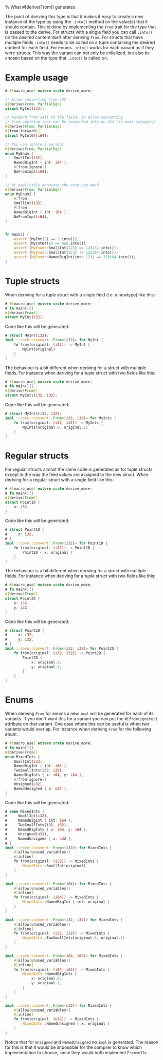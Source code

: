 % What #[derive(From)] generates

The point of deriving this type is that it makes it easy to create a new
instance of the type by using the `.into()` method on the value(s) that it
should contain.
This is done by implementing the `From` trait for the type that is passed to the
derive.
For structs with a single field you can call `.into()` on the desired content
itself after deriving `From`.
For structs that have multiple fields `.into()` needs to be called on a tuple
containing the desired content for each field.
For enums `.into()` works for each variant as if they were structs.
This way the variant can not only be initialized, but also be chosen based on
the type that `.into()` is called on.

# Example usage

```rust
# #[macro_use] extern crate derive_more;

// Allow converting from i32
#[derive(From, PartialEq)]
struct MyInt(i32);

// Forward from call to the field, so allow converting
// from anything that can be converted into an i64 (so most integers)
#[derive(From, PartialEq)]
#[from(forward)]
struct MyInt64(i64);

// You can ignore a variant
#[derive(From, PartialEq)]
enum MyEnum {
    SmallInt(i32),
    NamedBigInt { int: i64 },
    #[from(ignore)]
    NoFromImpl(i64),
}

// Or explicitly annotate the once you need
#[derive(From, PartialEq)]
enum MyEnum2 {
    #[from]
    SmallInt(i32),
    #[from]
    NamedBigInt { int: i64 },
    NoFromImpl(i64),
}


fn main() {
    assert!(MyInt(2) == 2.into());
    assert!(MyInt64(6) == 6u8.into());
    assert!(MyEnum::SmallInt(123) == 123i32.into());
    assert!(MyEnum::SmallInt(123) != 123i64.into());
    assert!(MyEnum::NamedBigInt{int: 123} == 123i64.into());
}
```

# Tuple structs

When deriving for a tuple struct with a single field (i.e. a newtype) like this:

```rust
# #[macro_use] extern crate derive_more;
# fn main(){}
#[derive(From)]
struct MyInt(i32);

```

Code like this will be generated:

```rust
# struct MyInt(i32);
impl ::core::convert::From<(i32)> for MyInt {
    fn from(original: (i32)) -> MyInt {
        MyInt(original)
    }
}
```

The behaviour is a bit different when deriving for a struct with multiple
fields. For instance when deriving for a tuple struct with two fields like this:

```rust
# #[macro_use] extern crate derive_more;
# fn main(){}
#[derive(From)]
struct MyInts(i32, i32);
```

Code like this will be generated:

```rust
# struct MyInts(i32, i32);
impl ::core::convert::From<(i32, i32)> for MyInts {
    fn from(original: (i32, i32)) -> MyInts {
        MyInts(original.0, original.1)
    }
}
```

# Regular structs

For regular structs almost the same code is generated as for tuple structs
except in the way the field values are assigned to the new struct.
When deriving for a regular struct with a single field like this:

```rust
# #[macro_use] extern crate derive_more;
# fn main(){}
#[derive(From)]
struct Point1D {
    x: i32,
}
```

Code like this will be generated:

```rust
# struct Point1D {
#     x: i32,
# }
impl ::core::convert::From<(i32)> for Point1D {
    fn from(original: (i32)) -> Point1D {
        Point1D { x: original }
    }
}
```

The behaviour is a bit different when deriving for a struct with multiple
fields. For instance when deriving for a tuple struct with two fields like this:

```rust
# #[macro_use] extern crate derive_more;
# fn main(){}
#[derive(From)]
struct Point2D {
    x: i32,
    y: i32,
}

```

Code like this will be generated:

```rust
# struct Point2D {
#     x: i32,
#     y: i32,
# }
impl ::core::convert::From<(i32, i32)> for Point2D {
    fn from(original: (i32, i32)) -> Point2D {
        Point2D {
            x: original.0,
            y: original.1,
        }
    }
}
```

# Enums

When deriving `From` for enums a new `impl` will be generated for each of its
variants.
If you don't want this for a variant you can put the `#[from(ignore)]` attribute
on that variant. One case where this can be useful is when two variants would
overlap.
For instance when deriving `From` for the following enum:

```rust
# #[macro_use] extern crate derive_more;
# fn main(){}
#[derive(From)]
enum MixedInts {
    SmallInt(i32),
    NamedBigInt { int: i64 },
    TwoSmallInts(i32, i32),
    NamedBigInts { x: i64, y: i64 },
    #[from(ignore)]
    Unsigned(u32),
    NamedUnsigned { x: u32 },
}

```

Code like this will be generated:

```rust
# enum MixedInts {
#     SmallInt(i32),
#     NamedBigInt { int: i64 },
#     TwoSmallInts(i32, i32),
#     NamedBigInts { x: i64, y: i64 },
#     Unsigned(u32),
#     NamedUnsigned { x: u32 },
# }
impl ::core::convert::From<(i32)> for MixedInts {
    #[allow(unused_variables)]
    #[inline]
    fn from(original: (i32)) -> MixedInts {
        MixedInts::SmallInt(original)
    }
}

impl ::core::convert::From<(i64)> for MixedInts {
    #[allow(unused_variables)]
    #[inline]
    fn from(original: (i64)) -> MixedInts {
        MixedInts::NamedBigInt { int: original }
    }
}

impl ::core::convert::From<(i32, i32)> for MixedInts {
    #[allow(unused_variables)]
    #[inline]
    fn from(original: (i32, i32)) -> MixedInts {
        MixedInts::TwoSmallInts(original.0, original.1)
    }
}

impl ::core::convert::From<(i64, i64)> for MixedInts {
    #[allow(unused_variables)]
    #[inline]
    fn from(original: (i64, i64)) -> MixedInts {
        MixedInts::NamedBigInts {
            x: original.0,
            y: original.1,
        }
    }
}

impl ::core::convert::From<(u32)> for MixedInts {
    #[allow(unused_variables)]
    #[inline]
    fn from(original: (u32)) -> MixedInts {
        MixedInts::NamedUnsigned { x: original }
    }
}
```

Notice that for `Unsigned` and `NamedUnsigned` no `impl` is generated.
The reason for this is that it would be impossible for the compiler to know
which implementation to choose, since they would both implement `From<u32>`.
